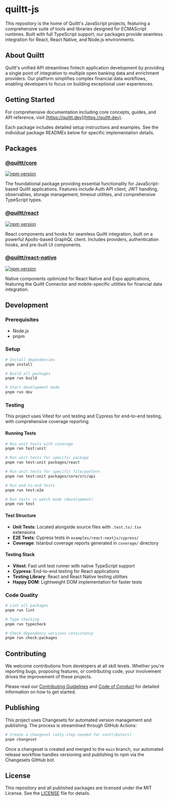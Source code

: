 # quiltt-js

<!-- @todo: Add QLTY tags for Maintenability + Code Coverage -->

This repository is the home of Quiltt's JavaScript projects, featuring a comprehensive suite of tools and libraries designed for ECMAScript runtimes. Built with full TypeScript support, our packages provide seamless integration for React, React Native, and Node.js environments.

## About Quiltt

Quiltt's unified API streamlines fintech application development by providing a single point of integration to multiple open banking data and enrichment providers. Our platform simplifies complex financial data workflows, enabling developers to focus on building exceptional user experiences.

## Getting Started

For comprehensive documentation including core concepts, guides, and API reference, visit [https://quiltt.dev](https://quiltt.dev).

Each package includes detailed setup instructions and examples. See the individual package READMEs below for specific implementation details.

## Packages

### [@quiltt/core](packages/core#readme)

[![npm version](https://badge.fury.io/js/%40quiltt%2Fcore.svg)](https://badge.fury.io/js/%40quiltt%2Fcore)

The foundational package providing essential functionality for JavaScript-based Quiltt applications. Features include Auth API client, JWT handling, observables, storage management, timeout utilities, and comprehensive TypeScript types.

### [@quiltt/react](packages/react#readme)

[![npm version](https://badge.fury.io/js/%40quiltt%2Freact.svg)](https://badge.fury.io/js/%40quiltt%2Freact)

React components and hooks for seamless Quiltt integration, built on a powerful Apollo-based GraphQL client. Includes providers, authentication hooks, and pre-built UI components.

### [@quiltt/react-native](packages/react-native#readme)

[![npm version](https://badge.fury.io/js/%40quiltt%2Freact-native.svg)](https://badge.fury.io/js/%40quiltt%2Freact-native)

Native components optimized for React Native and Expo applications, featuring the Quiltt Connector and mobile-specific utilities for financial data integration.

## Development

### Prerequisites

- Node.js
- pnpm

### Setup

```bash
# Install dependencies
pnpm install

# Build all packages
pnpm run build

# Start development mode
pnpm run dev
```

### Testing

This project uses Vitest for unit testing and Cypress for end-to-end testing, with comprehensive coverage reporting.

#### Running Tests

```bash
# Run unit tests with coverage
pnpm run test:unit

# Run unit tests for specific package
pnpm run test:unit packages/react

# Run unit tests for specific file/pattern
pnpm run test:unit packages/core/src/api

# Run end-to-end tests
pnpm run test:e2e

# Run tests in watch mode (development)
pnpm run test
```

#### Test Structure

- **Unit Tests**: Located alongside source files with `.test.ts/.tsx` extensions
- **E2E Tests**: Cypress tests in `examples/react-nextjs/cypress/`
- **Coverage**: Istanbul coverage reports generated in `coverage/` directory

#### Testing Stack

- **Vitest**: Fast unit test runner with native TypeScript support
- **Cypress**: End-to-end testing for React applications
- **Testing Library**: React and React Native testing utilities
- **Happy DOM**: Lightweight DOM implementation for faster tests

### Code Quality

```bash
# Lint all packages
pnpm run lint

# Type checking
pnpm run typecheck

# Check dependency versions consistency
pnpm run check:packages
```

## Contributing

We welcome contributions from developers at all skill levels. Whether you're reporting bugs, proposing features, or contributing code, your involvement drives the improvement of these projects.

Please read our [Contributing Guidelines](CONTRIBUTING.md) and [Code of Conduct](CODE_OF_CONDUCT.md) for detailed information on how to get started.

## Publishing

This project uses Changesets for automated version management and publishing. The process is streamlined through GitHub Actions:

```bash
# Create a changeset (only step needed for contributors)
pnpm changeset
```

Once a changeset is created and merged to the `main` branch, our automated release workflow handles versioning and publishing to npm via the Changesets GitHub bot.

## License

This repository and all published packages are licensed under the MIT License. See the [LICENSE](LICENSE.md) file for details.
